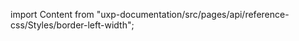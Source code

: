 
import Content from "uxp-documentation/src/pages/api/reference-css/Styles/border-left-width";

<Content query="product=photoshop"/>
